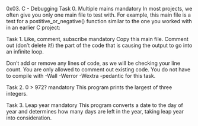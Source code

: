 0x03. C - Debugging
Task 0. Multiple mains
mandatory
In most projects, we often give you only one main file to test with. For example, this main file is a test for a postitive_or_negative() function similar to the one you worked with in an earlier C project:

Task 1. Like, comment, subscribe
mandatory
Copy this main file. Comment out (don’t delete it!) the part of the code that is causing the output to go into an infinite loop.

Don’t add or remove any lines of code, as we will be checking your line count. You are only allowed to comment out existing code.
You do not have to compile with -Wall -Werror -Wextra -pedantic for this task.

Task 2. 0 > 972?
mandatory
This program prints the largest of three integers.

Task 3. Leap year
mandatory
This program converts a date to the day of year and determines how many days are left in the year, taking leap year into consideration.

